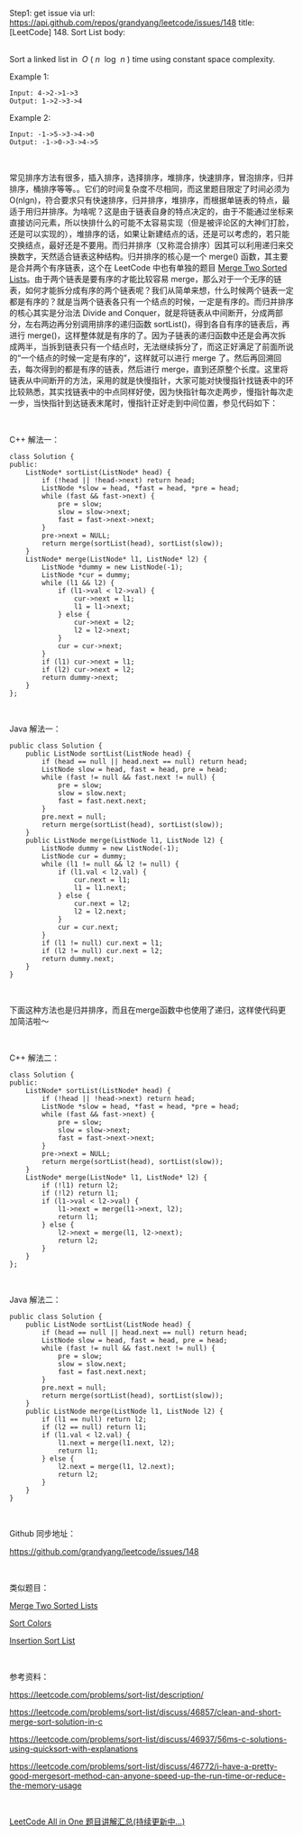 Step1: get issue via url: https://api.github.com/repos/grandyang/leetcode/issues/148 
 title:[LeetCode] 148. Sort List 
 body:  
  

Sort a linked list in  _O_ ( _n_  log  _n_ ) time using constant space complexity.

Example 1:
    
    
    Input: 4->2->1->3
    Output: 1->2->3->4
    

Example 2:
    
    
    Input: -1->5->3->4->0
    Output: -1->0->3->4->5

 

常见排序方法有很多，插入排序，选择排序，堆排序，快速排序，冒泡排序，归并排序，桶排序等等。。它们的时间复杂度不尽相同，而这里题目限定了时间必须为O(nlgn)，符合要求只有快速排序，归并排序，堆排序，而根据单链表的特点，最适于用归并排序。为啥呢？这是由于链表自身的特点决定的，由于不能通过坐标来直接访问元素，所以快排什么的可能不太容易实现（但是被评论区的大神们打脸，还是可以实现的），堆排序的话，如果让新建结点的话，还是可以考虑的，若只能交换结点，最好还是不要用。而归并排序（又称混合排序）因其可以利用递归来交换数字，天然适合链表这种结构。归并排序的核心是一个 merge() 函数，其主要是合并两个有序链表，这个在 LeetCode 中也有单独的题目 [Merge Two Sorted Lists](http://www.cnblogs.com/grandyang/p/4086297.html)。由于两个链表是要有序的才能比较容易 merge，那么对于一个无序的链表，如何才能拆分成有序的两个链表呢？我们从简单来想，什么时候两个链表一定都是有序的？就是当两个链表各只有一个结点的时候，一定是有序的。而归并排序的核心其实是分治法 Divide and Conquer，就是将链表从中间断开，分成两部分，左右两边再分别调用排序的递归函数 sortList()，得到各自有序的链表后，再进行 merge()，这样整体就是有序的了。因为子链表的递归函数中还是会再次拆成两半，当拆到链表只有一个结点时，无法继续拆分了，而这正好满足了前面所说的“一个结点的时候一定是有序的”，这样就可以进行 merge 了。然后再回溯回去，每次得到的都是有序的链表，然后进行 merge，直到还原整个长度。这里将链表从中间断开的方法，采用的就是快慢指针，大家可能对快慢指针找链表中的环比较熟悉，其实找链表中的中点同样好使，因为快指针每次走两步，慢指针每次走一步，当快指针到达链表末尾时，慢指针正好走到中间位置，参见代码如下：

 

C++ 解法一：
    
    
    class Solution {
    public:
        ListNode* sortList(ListNode* head) {
            if (!head || !head->next) return head;
            ListNode *slow = head, *fast = head, *pre = head;
            while (fast && fast->next) {
                pre = slow;
                slow = slow->next;
                fast = fast->next->next;
            }
            pre->next = NULL;
            return merge(sortList(head), sortList(slow));
        }
        ListNode* merge(ListNode* l1, ListNode* l2) {
            ListNode *dummy = new ListNode(-1);
            ListNode *cur = dummy;
            while (l1 && l2) {
                if (l1->val < l2->val) {
                    cur->next = l1;
                    l1 = l1->next;
                } else {
                    cur->next = l2;
                    l2 = l2->next;
                }
                cur = cur->next;
            }
            if (l1) cur->next = l1;
            if (l2) cur->next = l2;
            return dummy->next;
        }
    };

 

Java 解法一：
    
    
    public class Solution {
        public ListNode sortList(ListNode head) {
            if (head == null || head.next == null) return head;
            ListNode slow = head, fast = head, pre = head;
            while (fast != null && fast.next != null) {
                pre = slow;
                slow = slow.next;
                fast = fast.next.next;
            }
            pre.next = null;
            return merge(sortList(head), sortList(slow));
        }
        public ListNode merge(ListNode l1, ListNode l2) {
            ListNode dummy = new ListNode(-1);
            ListNode cur = dummy;
            while (l1 != null && l2 != null) {
                if (l1.val < l2.val) {
                    cur.next = l1;
                    l1 = l1.next;
                } else {
                    cur.next = l2;
                    l2 = l2.next;
                }
                cur = cur.next;
            }
            if (l1 != null) cur.next = l1;
            if (l2 != null) cur.next = l2;
            return dummy.next;
        }
    }

 

下面这种方法也是归并排序，而且在merge函数中也使用了递归，这样使代码更加简洁啦～

 

C++ 解法二：
    
    
    class Solution {
    public:
        ListNode* sortList(ListNode* head) {
            if (!head || !head->next) return head;
            ListNode *slow = head, *fast = head, *pre = head;
            while (fast && fast->next) {
                pre = slow;
                slow = slow->next;
                fast = fast->next->next;
            }
            pre->next = NULL;
            return merge(sortList(head), sortList(slow));
        }
        ListNode* merge(ListNode* l1, ListNode* l2) {
            if (!l1) return l2;
            if (!l2) return l1;
            if (l1->val < l2->val) {
                l1->next = merge(l1->next, l2);
                return l1;
            } else {
                l2->next = merge(l1, l2->next);
                return l2;
            }
        }
    };

 

Java 解法二：
    
    
    public class Solution {
        public ListNode sortList(ListNode head) {
            if (head == null || head.next == null) return head;
            ListNode slow = head, fast = head, pre = head;
            while (fast != null && fast.next != null) {
                pre = slow;
                slow = slow.next;
                fast = fast.next.next;
            }
            pre.next = null;
            return merge(sortList(head), sortList(slow));
        }
        public ListNode merge(ListNode l1, ListNode l2) {
            if (l1 == null) return l2;
            if (l2 == null) return l1;
            if (l1.val < l2.val) {
                l1.next = merge(l1.next, l2);
                return l1;
            } else {
                l2.next = merge(l1, l2.next);
                return l2;
            }
        }
    }

 

Github 同步地址：

<https://github.com/grandyang/leetcode/issues/148>

 

类似题目：

[Merge Two Sorted Lists](http://www.cnblogs.com/grandyang/p/4086297.html)

[Sort Colors](http://www.cnblogs.com/grandyang/p/4341243.html)

[Insertion Sort List](http://www.cnblogs.com/grandyang/p/4250107.html)

 

参考资料：

<https://leetcode.com/problems/sort-list/description/>

<https://leetcode.com/problems/sort-list/discuss/46857/clean-and-short-merge-sort-solution-in-c>

<https://leetcode.com/problems/sort-list/discuss/46937/56ms-c-solutions-using-quicksort-with-explanations>

<https://leetcode.com/problems/sort-list/discuss/46772/i-have-a-pretty-good-mergesort-method-can-anyone-speed-up-the-run-time-or-reduce-the-memory-usage>

 

[LeetCode All in One 题目讲解汇总(持续更新中...)](http://www.cnblogs.com/grandyang/p/4606334.html)
